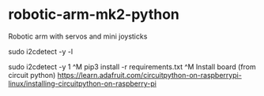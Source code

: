 # robotic-arm-mk2-python
Robotic arm with servos and mini joysticks

sudo i2cdetect -y -l

sudo i2cdetect -y 1
^M
pip3 install -r requirements.txt
^M
Install board (from circuit python)
https://learn.adafruit.com/circuitpython-on-raspberrypi-linux/installing-circuitpython-on-raspberry-pi
